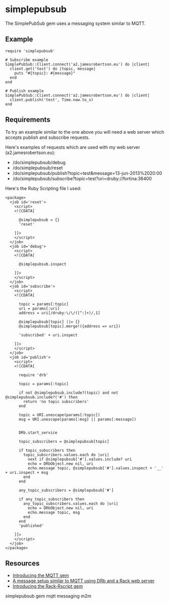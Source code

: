 # simplepubsub

The SimplePubSub gem uses a messaging system similar to MQTT.

## Example

    require 'simplepubsub'

    # Subscribe example
    SimplePubSub::Client.connect('a2.jamesrobertson.eu') do |client|
      client.get('test') do |topic, message|
        puts "#{topic}: #{message}"
      end 
    end

    # Publish example
    SimplePubSub::Client.connect('a2.jamesrobertson.eu') do |client|
      client.publish('test', Time.now.to_s)
    end

## Requirements

To try an example similar to the one above you will need a web server which accepts publish and subscribe requests.

Here's examples of requests which are used with my web server (a2.jamesrobertson.eu):

* /do/simplepubsub/debug
* /do/simplepubsub/reset
* /do/simplepubsub/publish?topic=test&message=13-jun-2013%2020:00
* /do/simplepubsub/subscribe?topic=test?uri=druby://fortina:36400

Here's the Ruby Scripting file I used:

    <package>
      <job id='reset'>
        <script>
        <![CDATA[

          @simplepubsub = {}
          'reset'

        ]]>
        </script>
      </job>   
      <job id='debug'>
        <script>
        <![CDATA[

          @simplepubsub.inspect

        ]]>
        </script>
      </job>     
      <job id='subscribe'>
        <script>
        <![CDATA[

          topic = params[:topic]
          uri = params[:uri]
          address = uri[/druby:\/\/([^:]+)/,1]
                
          @simplepubsub[topic] ||= {}
          @simplepubsub[topic].merge!({address => uri})
          
          'subscribed' + uri.inspect

        ]]>
        </script>
      </job>  
      <job id='publish'>
        <script>
        <![CDATA[ 

          require 'drb'    
          
          topic = params[:topic]

          if not @simplepubsub.include?(topic) and not @simplepubsub.include?('#') then
            return 'no topic subscribers' 
          end

          topic = URI.unescape(params[:topic])
          msg = URI.unescape(params[:msg] || params[:message])
          

          DRb.start_service

          topic_subscribers = @simplepubsub[topic]
          
          if topic_subscribers then
            topic_subscribers.values.each do |uri|
              next if @simplepubsub['#'].values.include? uri              
              echo = DRbObject.new nil, uri
              echo.message topic, @simplepubsub['#'].values.inspect + '__' + uri.inspect + msg
            end
          end
          
          any_topic_subscribers = @simplepubsub['#']
          
          if any_topic_subscribers then
            any_topic_subscribers.values.each do |uri|
              echo = DRbObject.new nil, uri
              echo.message topic, msg
            end
          end
          'published'
          
        ]]>
        </script>
      </job>
    </package>

## Resources

* [Introducing the MQTT gem](http://www.jamesrobertson.eu/snippets/2013/mar/08/introducing-the-mqtt-gem.html)
* [A message setup similar to MQTT using DRb and a Rack web server](http://www.jamesrobertson.eu/svg/2013/jun/11/mqtt-replacement-a-simple-m2m-message-system-similar-to-mqtt-using.svg)
* [Introducing the Rack-Rscript gem](http://www.jamesrobertson.eu/snippets/2012/02/26/1711hrs.html)

simplepubsub gem mqtt messaging m2m

